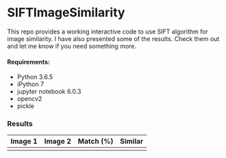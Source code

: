 # SIFTImageSimilarity
This repo provides a working interactive code to use SIFT algorithm for image similarity. I have also presented some of the results. Check them out and let me know if you need something more.

#### Requirements:
- Python 3.6.5
- iPython 7
- jupyter notebook 6.0.3
- opencv2
- pickle

### Results
|Image 1|Image 2|Match (%)|Similar|
|:-:|:-:|:-:|:-:|
|||||
